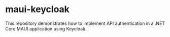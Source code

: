 # maui-keycloak
This repository demonstrates how to implement API authentication in a .NET Core MAUI application using Keycloak.

